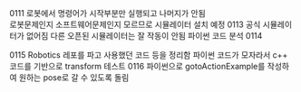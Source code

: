 0111
 로봇에서 명령어가 시작부분만 실행되고 나머지가 안됨\
 로봇문제인지 소프트웨어문제인지 모르므로 시뮬레이터 설치 예정
0113 
 공식 시뮬레이터가 없어짐
 다른 오픈된 시뮬레이터는 잘 작동이 안됨
 파이썬 코드 분석
0114

0115
 Robotics 레포를 파고 사용했던 코드 등을 정리함
 파이썬 코드가 모자라서 c++ 코드를 기반으로 transform 테스트
0116
 파이썬으로 gotoActionExample를 작성하여 원하는 pose로 갈 수 있도록 돌림
